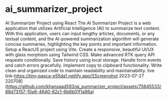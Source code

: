 # ai_summarizer_project
AI Summarizer Project using React
The AI Summarizer Project is a web application that utilizes Artificial Intelligence (AI) to summarize text content. With this application, users can input lengthy articles, documents, or any textual content, and the AI-powered summarization algorithm will generate concise summaries, highlighting the key points and important information.
Setup a ReactJS project using Vite.
Create a responsive, beautiful UI/UX with glass morphism using Tailwind CSS.
Make advanced RTK query API requests conditionally.
Save history using local storage.
Handle form events and catch errors gracefully.
Implement copy to clipboard functionality.
Write clean and organized code to maintain readability and maintainability.
live link-https://tiny-pasca-e55da1.netlify.app/![Screenshot 2023-07-27 220708](https://github.com/khansaad593/ai_summarizer_project/assets/75845533/88d73157-10a6-4640-82c1-6b6b01f1a96a)
